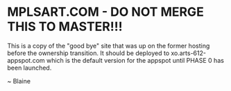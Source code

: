 MPLSART.COM - DO NOT MERGE THIS TO MASTER!!!
========

This is a copy of the "good bye" site that was up on the former hosting before the ownership
transition. It should be deployed to xo.arts-612-appspot.com which is the default version for the appspot
until PHASE 0 has been launched.

~ Blaine
